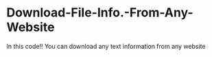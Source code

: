 # Download-File-Info.-From-Any-Website

In this code!! You can download any text information from any website


